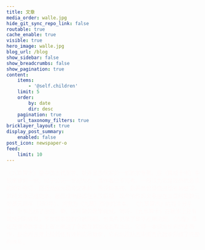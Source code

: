 ```yaml
---
title: 文章
media_order: walle.jpg
hide_git_sync_repo_link: false
routable: true
cache_enable: true
visible: true
hero_image: walle.jpg
blog_url: /blog
show_sidebar: false
show_breadcrumbs: false
show_pagination: true
content:
    items:
        - '@self.children'
    limit: 5
    order:
        by: date
        dir: desc
    pagination: true
    url_taxonomy_filters: true
bricklayer_layout: true
display_post_summary:
    enabled: false
post_icon: newspaper-o
feed:
    limit: 10
---
```


<font color="#fffafa">《九章算术》是中国古代张苍、耿寿昌所撰写的一部数学专著。是《算经十书》中最重要的一部，成于公元一世纪左右。其作者已不可考。一般认为它是经历代各家的增补修订，而逐渐成为现今定本的，西汉的张苍、耿寿昌曾经做过增补和整理，其时大体已成定本。最后成书最迟在东汉前期，现今流传的大多是在三国时期魏元帝景元四年（263年），刘徽为《九章》所作的注本。
《九章算术》内容十分丰富，全书总结了战国、秦、汉时期的数学成就。同时，《九章算术》在数学上还有其独到的成就，不仅最早提到分数问题，也首先记录了盈不足等问题，《方程》章还在世界数学史上首次阐述了负数及其加减运算法则。它是一本综合性的历史著作，是当时世界上最简练有效的应用数学，它的出现标志中国古代数学形成了完整的体系。</font>